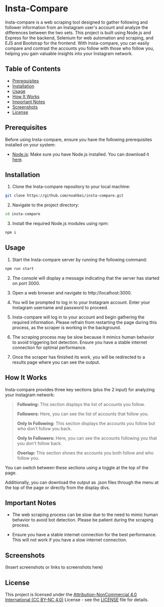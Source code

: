 # Insta-Compare

Insta-compare is a web scraping tool designed to gather following and follower information from an Instagram user's account and analyze the differences between the two sets. This project is built using Node.js and Express for the backend, Selenium for web automation and scraping, and EJS and Bootstrap for the frontend. With Insta-compare, you can easily compare and contrast the accounts you follow with those who follow you, helping you gain valuable insights into your Instagram network.

## Table of Contents

- [Prerequisites](#prerequisites)
- [Installation](#installation)
- [Usage](#usage)
- [How It Works](#how-it-works)
- [Important Notes](#important-notes)
- [Screenshots](#screenshots)
- [License](#license)

## Prerequisites
Before using Insta-compare, ensure you have the following prerequisites installed on your system:

- [Node.js](https://nodejs.org/): Make sure you have Node.js installed. You can download it [here](https://nodejs.org/).

## Installation
1. Clone the Insta-compare repository to your local machine:

```bash
git clone https://github.com/noahbei/insta-compare.git
```
2. Navigate to the project directory:

```bash
cd insta-compare
```
3. Install the required Node.js modules using npm:

```bash
npm i
```

## Usage
1. Start the Insta-compare server by running the following command:

```bash
npm run start
```
2. The console will display a message indicating that the server has started on port 3000.

3. Open a web browser and navigate to http://localhost:3000.

4. You will be prompted to log in to your Instagram account. Enter your Instagram username and password to proceed.

5. Insta-compare will log in to your account and begin gathering the required information. Please refrain from restarting the page during this process, as the scraper is working in the background.

6. The scraping process may be slow because it mimics human behavior to avoid triggering bot detection. Ensure you have a stable internet connection for optimal performance.

7. Once the scraper has finished its work, you will be redirected to a results page where you can see the output.

## How It Works
Insta-compare provides three key sections (plus the 2 input) for analyzing your Instagram network:

> **Following:** This section displays the list of accounts you follow.
>
> **Followers:** Here, you can see the list of accounts that follow you.
>
> **Only In Following:** This section displays the accounts you follow but who don't follow you back.
>
> **Only In Followers:** Here, you can see the accounts following you that you don't follow back.
>
> **Overlap:** This section shows the accounts you both follow and who follow you.

You can switch between these sections using a toggle at the top of the page.

Additionally, you can download the output as .json files through the menu at the top of the page or directly from the display divs.

## Important Notes
- The web scraping process can be slow due to the need to mimic human behavior to avoid bot detection. Please be patient during the scraping process.

- Ensure you have a stable internet connection for the best performance. This will not work if you have a slow internet connection.

## Screenshots
(Insert screenshots or links to screenshots here)

## License
This project is licensed under the [Attribution-NonCommercial 4.0 International (CC BY-NC 4.0)](https://creativecommons.org/licenses/by-nc/4.0/) License - see the [LICENSE](LISENCE) file for details.
